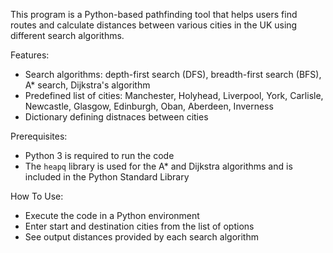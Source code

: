 This program is a Python-based pathfinding tool that helps users find routes and calculate distances between various cities in the UK using different search algorithms.

Features:
  - Search algorithms: depth-first search (DFS), breadth-first search (BFS), A* search, Dijkstra's algorithm
  - Predefined list of cities: Manchester, Holyhead, Liverpool, York, Carlisle, Newcastle, Glasgow, Edinburgh, Oban, Aberdeen, Inverness
  - Dictionary defining distnaces between cities


Prerequisites:
  - Python 3 is required to run the code
  - The `heapq` library is used for the A* and Dijkstra algorithms and is included in the Python Standard Library


How To Use:
  - Execute the code in a Python environment
  - Enter start and destination cities from the list of options
  - See output distances provided by each search algorithm
